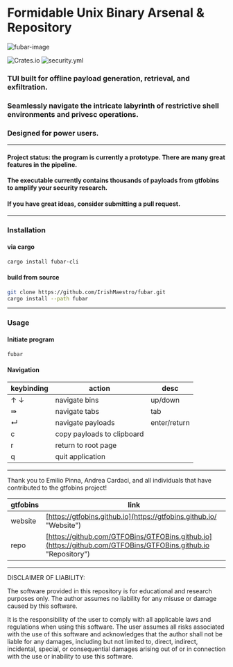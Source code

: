 # Formidable Unix Binary Arsenal &amp; Repository

![fubar-image](https://github.com/IrishMaestro/fubar/assets/70972101/8334863d-675d-4f03-993b-707f7818cd04)

![Crates.io](https://img.shields.io/crates/d/fubar-cli?color=orange&style=plastic)
![security.yml](https://github.com/irishmaestro/fubar/actions/workflows/security.yml/badge.svg)



### TUI built for offline payload generation, retrieval, and exfiltration.
### Seamlessly navigate the intricate labyrinth of restrictive shell environments and privesc operations.
### Designed for power users. 
----
#### Project status: the program is currently a prototype. There are many great features in the pipeline.
#### The executable currently contains thousands of payloads from gtfobins to amplify your security research.
#### If you have great ideas, consider submitting a pull request.
----
### Installation
#### via cargo
```bash
cargo install fubar-cli
```
#### build from source
```bash
git clone https://github.com/IrishMaestro/fubar.git
cargo install --path fubar
```
----
### Usage
#### Initiate program
```bash
fubar
```
#### Navigation
| keybinding | action | desc |
|-----------------|-----------------|-----------------|
| ↑ ↓ | navigate bins | up/down |
| ⇛ | navigate tabs | tab |
| ↵ | navigate payloads | enter/return |
| c | copy payloads to clipboard | |
| r | return to root page | |
| q | quit application | |
 
-----            
Thank you to Emilio Pinna, Andrea Cardaci, and all individuals that have contributed to the gtfobins project!

| gtfobins   |  link |
| ------------ | ------------ |
| website  |  [https://gtfobins.github.io](https://gtfobins.github.io/ "Website") |
|  repo |  [https://github.com/GTFOBins/GTFOBins.github.io](https://github.com/GTFOBins/GTFOBins.github.io "Repository") |
----
DISCLAIMER OF LIABILITY:

The software provided in this repository is for educational and research purposes only. The author assumes no liability for any misuse or damage caused by this software. 

It is the responsibility of the user to comply with all applicable laws and regulations when using this software. The user assumes all risks associated with the use of this software and acknowledges that the author shall not be liable for any damages, including but not limited to, direct, indirect, incidental, special, or consequential damages arising out of or in connection with the use or inability to use this software.
